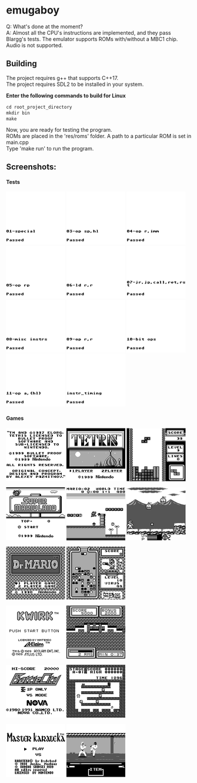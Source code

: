 # emugaboy

Q: What's done at the moment?  
A: Almost all the CPU's instructions are implemented, and they pass Blargg's tests. The emulator supports ROMs with/without a MBC1 chip. Audio is not supported.

## Building
The project requires g++ that supports C++17.  
The project requires SDL2 to be installed in your system.

**Enter the following commands to build for Linux**
```
cd root_project_directory
mkdir bin
make
```

Now, you are ready for testing the program.  
ROMs are placed in the 'res/roms' folder. A path to a particular ROM is set in main.cpp  
Type 'make run' to run the program.

## Screenshots:
#### Tests
![alt tag](/res/images/cpu_tests/01-special.png)
![alt tag](/res/images/cpu_tests/03-op_sp,hl.png)
![alt tag](/res/images/cpu_tests/04-op_r,imm.png)
![alt tag](/res/images/cpu_tests/05-op_rp.png)
![alt tag](/res/images/cpu_tests/06-ld_r,r.png)
![alt tag](/res/images/cpu_tests/07-jr,jp,call,ret,rst.png)
![alt tag](/res/images/cpu_tests/08-misc_instrs.png)
![alt tag](/res/images/cpu_tests/09-op_r,r.png)
![alt tag](/res/images/cpu_tests/10-bit_ops.png)
![alt tag](/res/images/cpu_tests/11-op_a,hl.png)
![alt tag](/res/images/cpu_tests/instr_timing.png)
#### Games
![alt tag](/res/images/tetris/example_1.png)
![alt tag](/res/images/tetris/example_2.png)
![alt tag](/res/images/tetris/example_3.png)

![alt tag](/res/images/mario/example_1.png)
![alt tag](/res/images/mario/example_2.png)
![alt tag](/res/images/megaman.png)

![alt tag](/res/images/dr_mario/example_1.png)
![alt tag](/res/images/dr_mario/example_2.png)

![alt tag](/res/images/kwirk/example_1.png)
![alt tag](/res/images/kwirk/example_2.png)

![alt tag](/res/images/battlecity/example_1.png)
![alt tag](/res/images/battlecity/example_2.png)

![alt tag](/res/images/karateka/example_1.png)
![alt tag](/res/images/karateka/example_2.png)

